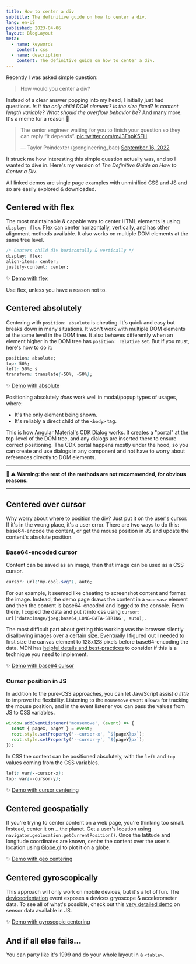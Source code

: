 ```yaml
---
title: How to center a div
subtitle: The definitive guide on how to center a div.
lang: en-US
published: 2023-04-06
layout: BlogLayout
meta:
  - name: keywords
    content: css
  - name: description
    content: The definitive guide on how to center a div.
---
```


Recently I was asked simple question:

> How would you center a div?

Instead of a clear answer popping into my head, I initially just had questions. _Is it the only child DOM element? Is the size fixed? Is content length variable? What should the overflow behavior be?_ And many more. It's a meme for a reason 🤷

<blockquote class="twitter-tweet"><p lang="en" dir="ltr">The senior engineer waiting for you to finish your question so they can reply “it depends”. <a href="https://t.co/mJ3FnpK5FH">pic.twitter.com/mJ3FnpK5FH</a></p>&mdash; Taylor Poindexter (@engineering_bae) <a href="https://twitter.com/engineering_bae/status/1570756303374684162?ref_src=twsrc%5Etfw">September 16, 2022</a></blockquote> <script async src="https://platform.twitter.com/widgets.js" charset="utf-8"></script>

It struck me how interesting this simple question actually was, and so I wanted to dive in. Here's my version of _The Definitive Guide on How to Center a Div_.

All linked demos are single page examples with unminified CSS and JS and so are easily explored & downloaded.

## Centered with flex
The most maintainable & capable way to center HTML elements is using `display: flex`. Flex can center horizontally, vertically, and has other alignment methods available. It also works on multiple DOM elements at the same tree level.
```css
/* Centers child div horizontally & vertically */
display: flex;
align-items: center;
justify-content: center;
```

✨ <a href="/examples/centering/flex.html">Demo with flex</a>

Use flex, unless you have a reason not to.

## Centered absolutely
Centering with `position: absolute` is cheating. It's quick and easy but breaks down in many situations. It won't work with multiple DOM elements at the same level in the DOM tree. It also behaves differently when an element higher in the DOM tree has `position: relative` set. But if you must, here's how to do it:

```css
position: absolute;
top: 50%;
left: 50%; s
transform: translate(-50%, -50%);
```

✨ <a href="/examples/centering/absolute.html">Demo with absolute</a>

Positioning absolutely _does_ work well in modal/popup types of usages, where:
- It's the only element being shown.
- It's reliably a direct child of the `<body>` tag.

This is how [Angular Material's CDK](https://material.angular.io/cdk/portal/overview) Dialog works. It creates a "portal" at the top-level of the DOM tree, and any dialogs are inserted there to ensure correct positioning. The CDK portal happens mostly under the hood, so you can create and use dialogs in any component and not have to worry about references directly to DOM elements.

***
**🚧 ⚠ Warning: the rest of the methods are not recommended, for obvious reasons.**
***

## Centered over cursor
Why worry about where to position the div? Just put it on the user's cursor. If it's in the wrong place, it's a user error. There are two ways to do this: base64-encode the content, or get the mouse position in JS and update the content's absolute position.

### Base64-encoded cursor
Content can be saved as an image, then that image can be used as a CSS cursor.
```css
cursor: url('my-cool.svg'), auto;
```

For our example, it seemed like cheating to screenshot content and format the image. Instead, the demo page draws the content in a `<canvas>` element and then the content is base64-encoded and logged to the console. From there, I copied the data and put it into css using `cursor: url('data:image/jpeg;base64,LONG-DATA-STRING', auto);`.

The most difficult part about getting this working was the browser silently disallowing images over a certain size. Eventually I figured out I needed to first size the canvas element to 128x128 pixels before base64-encoding the data. MDN has [helpful details and best-practices](https://developer.mozilla.org/en-US/docs/Web/CSS/cursor#icon_size_limits) to consider if this is a technique you need to implement.

✨ <a href="/examples/centering/cursor.html">Demo with base64 cursor</a>


### Cursor position in JS
In addition to the pure-CSS approaches, you can let JavaScript assist _a little_ to improve the flexibility. Listening to the `mousemove` event allows for tracking the mouse position, and in the event listener you can pass the values from JS to CSS variables.

```js
window.addEventListener('mousemove', (event) => {
  const { pageX, pageY } = event;
  root.style.setProperty('--cursor-x', `${pageX}px`);
  root.style.setProperty('--cursor-y', `${pageY}px`);
});
```

In CSS the content can be positioned absolutely, with the `left` and `top` values coming from the CSS variables.
```css
left: var(--cursor-x);
top: var(--cursor-y);
```

✨ <a href="/examples/centering/cursor-vars.html">Demo with cursor centering</a>


## Centered geospatially
If you're trying to center content on a web page, you're thinking too small. Instead, center it on ...the planet. Get a user's location using `navigator.geolocation.getCurrentPosition()`. Once the latitude and longitude coordinates are known, center the content over the user's location using [Globe.gl](https://globe.gl/) to plot it on a globe.

✨ <a href="/examples/centering/geo.html">Demo with geo centering</a>

## Centered gyroscopically
This approach will only work on mobile devices, but it's a lot of fun. The
[deviceorientation](https://developer.mozilla.org/en-US/docs/Web/API/Window/deviceorientation_event) event exposes a devices gryoscope & accelerometer data. To see all of what's possible, check out this [very detailed demo](https://sensor-js.xyz/demo.html) on sensor data available in JS.

✨ <a href="/examples/centering/gyroscope.html">Demo with gyroscopic centering</a>


## And if all else fails...
You can party like it's 1999 and do your whole layout in a `<table>`.

